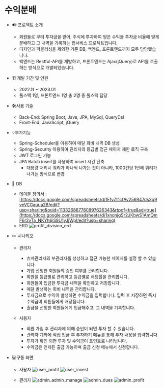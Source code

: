 # 수익분배

* 🔊 프로젝트 소개
  * 회원들로 부터 투자금을 받아, 주식에 투자하여 얻은 수익을 투자금 비율에 맞게 분배하고 그 내역을 기록하는 웹서비스 프로젝트입니다.
  * 디자인과 퍼블리싱을 제외한 기존 DB, 백엔드, 프론트엔드까지 모두 담당했습니다.
  * 백엔드는 Restful-API를 개발하고, 프론트엔드는 Ajax(jQuery)로 API를 호출하는 방식으로 개발되었습니다.

* 🏗️개발 기간 및 인원 
  * 2022.11 ~ 2023.01
  * 풀스택 1명, 프론트엔드 1명 총 2명 중 풀스택 담당
  
* 🛠️사용 기술
  * Back-End: Spring Boot, Java, JPA, MySql, QueryDsl
  * Front-End: JavaScript, jQuery

* 💡부가기능
  * Spring-Scheduler를 이용하여 매달 회비 내역 DB 생성
  * Spring-Security 이용하여 관리자의 등급별 접근 페이지 제한 로직 구축
  * JWT 로그인 기능
  * JPA Batch insert를 사용하여 insert 시간 단축
    * 대용량 처리시 쿼리가 하나씩 나가는 것이 아니라, 1000건당 1번에 쿼리가 나가는 방식으로 변경

* 📅 DB
  * 테이블 정의서 : [https://docs.google.com/spreadsheets/d/1EfvZt1cfAv256R47ds3g9veVCGauua2B/edit?usp=sharing&ouid=113326887780897626343&rtpof=true&sd=true](https://docs.google.com/spreadsheets/d/1xnqnjgSr2JKbwS1AmQmF6r2vTa_NKYh6jS9U1yJjWpI/edit?usp=sharing)
  * ERD
![profit_division_erd](https://github.com/maroowj/profitDivision/assets/77284101/810b16c2-2c3d-4365-8c21-1cd49b572678)


* ✏️ 시나리오
  * 관리자
    * 슈퍼관리자외 부관리자를 생성하고 접근 가능한 페이지를 설정 할 수 있습니다.
    * 가입 신청한 회원들의 승인 여부를 관리합니다.
    * 회원을 등급별로 관리하고 등급별로 배당률을 관리합니다.
    * 회원들이 입금한 투자금 내역을 확인하고 저장합니다.
    * 매달 발생하는 회비 내역을 관리합니다.
    * 투자금으로 수익이 발생하면 수익금을 입력합니다. 입력 후 저장하면 즉시 수익금이 회원들에게 배당됩니다.
    * 출금을 신청한 회원들에게 입금해주고, 그 내역을 기록합니다.   
        
  * 사용자
    * 회원 가입 후 관리자에 의해 승인이 되면 투자 할 수 있습니다.
    * 관리자 계좌에 직접 입금 후 투자하기 메뉴를 통해 투자 내용을 입력합니다.
    * 투자가 확인 되면 투자 및 수익금이 포인트로 나타납니다.
    * 수익금은 언제든 출금 가능하며 출금 신청 메뉴에서 신청합니다.   
    
   
* 💻구동 화면
  * 사용자
![user_profit](https://github.com/maroowj/profitDivision/assets/77284101/fc93e200-2e27-476a-83fa-035bae5654ea)
![user_invest](https://github.com/maroowj/profitDivision/assets/77284101/3046c3f7-aedc-4bc0-accb-8b0b0c07f523)


  * 관리자
![admin_admin_manage](https://github.com/maroowj/profitDivision/assets/77284101/0a629056-86b5-47f4-8c8f-82c6a5c83911)
![admin_dues](https://github.com/maroowj/profitDivision/assets/77284101/abc808a6-e463-44f7-a18e-c6b2432b7f25)
![admin_profit](https://github.com/maroowj/profitDivision/assets/77284101/9278de4e-9c7f-4157-890e-026a4743fb70)



